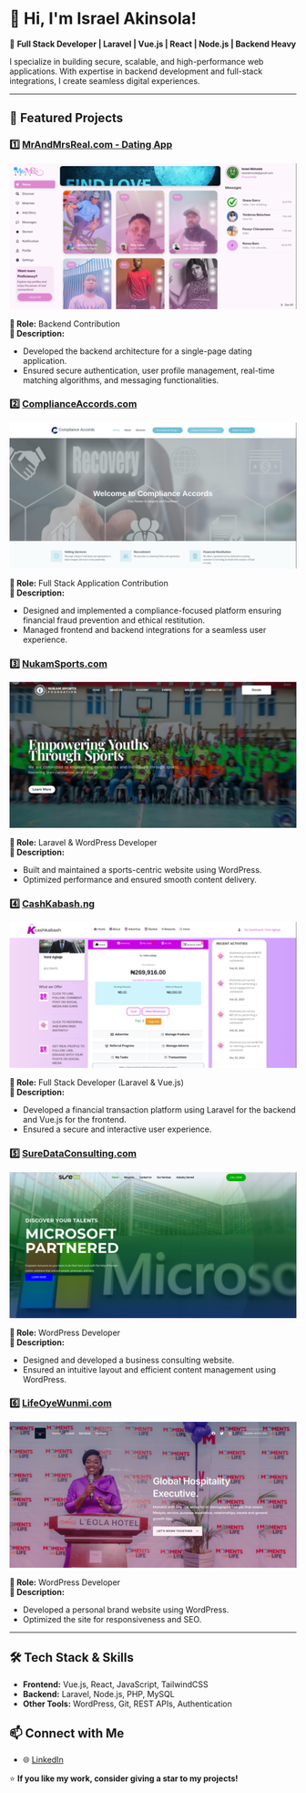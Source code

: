 # 👋 Hi, I'm Israel Akinsola!

🚀 **Full Stack Developer | Laravel | Vue.js | React | Node.js | Backend Heavy**  

I specialize in building secure, scalable, and high-performance web applications. With expertise in backend development and full-stack integrations, I create seamless digital experiences.

---

## 📌 Featured Projects  

### 1️⃣ [MrAndMrsReal.com - Dating App](https://mrandmrsreal.com)  
![MrAndMrsReal](images/mrandmrs.png)  

**🔹 Role:** Backend Contribution  
**🔹 Description:**  
- Developed the backend architecture for a single-page dating application.  
- Ensured secure authentication, user profile management, real-time matching algorithms, and messaging functionalities.  

### 2️⃣ [ComplianceAccords.com](https://complianceaccords.com)  
![ComplianceAccords](images/compliance.png)  

**🔹 Role:** Full Stack Application Contribution  
**🔹 Description:**  
- Designed and implemented a compliance-focused platform ensuring financial fraud prevention and ethical restitution.  
- Managed frontend and backend integrations for a seamless user experience.  

### 3️⃣ [NukamSports.com](https://nukamsports.com)  
![NukamSports](images/nukans.png)  

**🔹 Role:** Laravel & WordPress Developer  
**🔹 Description:**  
- Built and maintained a sports-centric website using WordPress.  
- Optimized performance and ensured smooth content delivery.  

### 4️⃣ [CashKabash.ng](https://cashkabash.ng)  
![CashKabash](images/cashkabash.png)  

**🔹 Role:** Full Stack Developer (Laravel & Vue.js)  
**🔹 Description:**  
- Developed a financial transaction platform using Laravel for the backend and Vue.js for the frontend.  
- Ensured a secure and interactive user experience.  

### 5️⃣ [SureDataConsulting.com](https://suredataconsulting.com)  
![SureDataConsulting](images/data.png)  

**🔹 Role:** WordPress Developer  
**🔹 Description:**  
- Designed and developed a business consulting website.  
- Ensured an intuitive layout and efficient content management using WordPress.  

### 6️⃣ [LifeOyeWunmi.com](https://lifeoyewunmi.com)  
![LifeOyeWunmi](images/personal.png)  

**🔹 Role:** WordPress Developer  
**🔹 Description:**  
- Developed a personal brand website using WordPress.  
- Optimized the site for responsiveness and SEO.  

---

## 🛠️ Tech Stack & Skills  

- **Frontend:** Vue.js, React, JavaScript, TailwindCSS  
- **Backend:** Laravel, Node.js, PHP, MySQL  
- **Other Tools:** WordPress, Git, REST APIs, Authentication  

## 📫 Connect with Me  

- 🌐 [LinkedIn](https://www.linkedin.com/in/israel-akinsola-201954165/)  

⭐ **If you like my work, consider giving a star to my projects!**  
